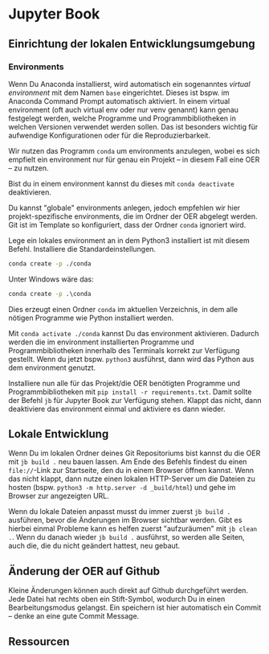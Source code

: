 # Jupyter Book

## Einrichtung der lokalen Entwicklungsumgebung


### Environments 
Wenn Du Anaconda installierst, wird automatisch ein sogenanntes *virtual environment* mit dem Namen `base` eingerichtet. Dieses ist bspw. im Anaconda Command Prompt automatisch aktiviert. In einem virtual environment (oft auch virtual env oder nur venv genannt) kann genau festgelegt werden, welche Programme und Programmbibliotheken in welchen Versionen verwendet werden sollen. Das ist besonders wichtig für aufwendige Konfigurationen oder für die Reproduzierbarkeit.

Wir nutzen das Programm `conda` um environments anzulegen, wobei es sich empfielt ein environment nur für genau ein Projekt – in diesem Fall eine OER – zu nutzen.

Bist du in einem environment kannst du dieses mit `conda deactivate` deaktivieren.

Du kannst "globale" environments anlegen, jedoch empfehlen wir hier projekt-spezifische environments, die im Ordner der OER abgelegt werden. Git ist im Template so konfiguriert, dass der Ordner `conda` ignoriert wird.

Lege ein lokales environment an in dem Python3 installiert ist mit diesem Befehl. Installiere die Standardeinstellungen.
```bash
conda create -p ./conda
```
Unter Windows wäre das:
```cmd
conda create -p .\conda
```
Dies erzeugt einen Ordner `conda` im aktuellen Verzeichnis, in dem alle nötigen Programme wie Python installiert werden.

Mit `conda activate ./conda` kannst Du das environment aktivieren. Dadurch werden die im environment installierten Programme und Programmbibliotheken innerhalb des Terminals korrekt zur Verfügung gestellt. Wenn du jetzt bspw. `python3` ausführst, dann wird das Python aus dem environment genutzt.

Installiere nun alle für das Projekt/die OER benötigten Programme und Programmbibliotheken mit `pip install -r requirements.txt`. Damit sollte der Befehl `jb` für Jupyter Book zur Verfügung stehen. Klappt das nicht, dann deaktiviere das environment einmal und aktiviere es dann wieder.

## Lokale Entwicklung
Wenn Du im lokalen Ordner deines Git Repositoriums bist kannst du die OER mit `jb build .` neu bauen lassen. Am Ende des Befehls findest du einen `file://`-Link zur Startseite, den du in einem Browser öffnen kannst. Wenn das nicht klappt, dann nutze einen lokalen HTTP-Server um die Dateien zu hosten (bspw. `python3 -m http.server -d _build/html`) und gehe im Browser zur angezeigten URL.

Wenn du lokale Dateien anpasst musst du immer zuerst `jb build .` ausführen, bevor die Änderungen im Browser sichtbar werden. Gibt es hierbei einmal Probleme kann es helfen zuerst "aufzuräumen" mit `jb clean .`. Wenn du danach wieder `jb build .` ausführst, so werden alle Seiten, auch die, die du nicht geändert hattest, neu gebaut.

## Änderung der OER auf Github
Kleine Änderungen können auch direkt auf Github durchgeführt werden. Jede Datei hat rechts oben ein Stift-Symbol, wodurch Du in einen Bearbeitungsmodus gelangst. Ein speichern ist hier automatisch ein Commit – denke an eine gute Commit Message.


## Ressourcen
